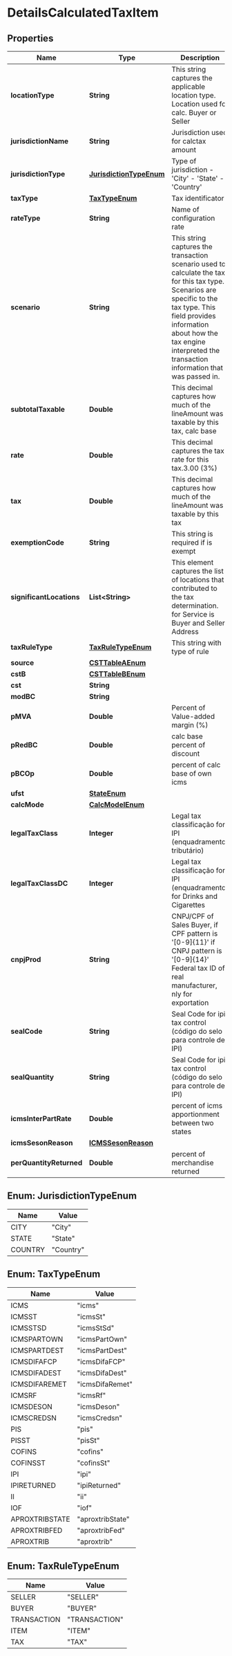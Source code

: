 
# DetailsCalculatedTaxItem

## Properties
Name | Type | Description | Notes
------------ | ------------- | ------------- | -------------
**locationType** | **String** | This string captures the applicable location type. Location used for calc. Buyer or Seller |  [optional]
**jurisdictionName** | **String** | Jurisdiction used for calctax amount |  [optional]
**jurisdictionType** | [**JurisdictionTypeEnum**](#JurisdictionTypeEnum) | Type of jurisdiction - &#39;City&#39; - &#39;State&#39; - &#39;Country&#39;  |  [optional]
**taxType** | [**TaxTypeEnum**](#TaxTypeEnum) | Tax identificator |  [optional]
**rateType** | **String** | Name of configuration rate |  [optional]
**scenario** | **String** | This string captures the transaction scenario used to calculate the tax for this tax type. Scenarios are specific to the tax type. This field provides information about how the tax engine interpreted the transaction information that was passed in. |  [optional]
**subtotalTaxable** | **Double** | This decimal captures how much of the lineAmount was taxable by this tax, calc base |  [optional]
**rate** | **Double** | This decimal captures the tax rate for this tax.3.00 (3%) |  [optional]
**tax** | **Double** | This decimal captures how much of the lineAmount was taxable by this tax |  [optional]
**exemptionCode** | **String** | This string is required if is exempt |  [optional]
**significantLocations** | **List&lt;String&gt;** | This element captures the list of locations that contributed to the tax determination. for Service is Buyer and Seller Address |  [optional]
**taxRuleType** | [**TaxRuleTypeEnum**](#TaxRuleTypeEnum) | This string with type of rule |  [optional]
**source** | [**CSTTableAEnum**](CSTTableAEnum.md) |  |  [optional]
**cstB** | [**CSTTableBEnum**](CSTTableBEnum.md) |  |  [optional]
**cst** | **String** |  |  [optional]
**modBC** | **String** |  |  [optional]
**pMVA** | **Double** | Percent of Value-added margin (%) |  [optional]
**pRedBC** | **Double** | calc base percent of discount |  [optional]
**pBCOp** | **Double** | percent of calc base of own icms |  [optional]
**ufst** | [**StateEnum**](StateEnum.md) |  |  [optional]
**calcMode** | [**CalcModelEnum**](CalcModelEnum.md) |  |  [optional]
**legalTaxClass** | **Integer** | Legal tax classificação for IPI (enquadramento tributário) |  [optional]
**legalTaxClassDC** | **Integer** | Legal tax classificação for IPI (enquadramento) for Drinks and Cigarettes |  [optional]
**cnpjProd** | **String** | CNPJ/CPF of Sales Buyer, if CPF pattern is &#39;[0-9]{11}&#39; if CNPJ pattern is &#39;[0-9]{14}&#39; Federal tax ID of real manufacturer, nly for exportation  |  [optional]
**sealCode** | **String** | Seal Code for ipi tax control (código do selo para controle de IPI) |  [optional]
**sealQuantity** | **String** | Seal Code for ipi tax control (código do selo para controle de IPI) |  [optional]
**icmsInterPartRate** | **Double** | percent of icms apportionment between two states |  [optional]
**icmsSesonReason** | [**ICMSSesonReason**](ICMSSesonReason.md) |  |  [optional]
**perQuantityReturned** | **Double** | percent of merchandise returned |  [optional]


<a name="JurisdictionTypeEnum"></a>
## Enum: JurisdictionTypeEnum
Name | Value
---- | -----
CITY | &quot;City&quot;
STATE | &quot;State&quot;
COUNTRY | &quot;Country&quot;


<a name="TaxTypeEnum"></a>
## Enum: TaxTypeEnum
Name | Value
---- | -----
ICMS | &quot;icms&quot;
ICMSST | &quot;icmsSt&quot;
ICMSSTSD | &quot;icmsStSd&quot;
ICMSPARTOWN | &quot;icmsPartOwn&quot;
ICMSPARTDEST | &quot;icmsPartDest&quot;
ICMSDIFAFCP | &quot;icmsDifaFCP&quot;
ICMSDIFADEST | &quot;icmsDifaDest&quot;
ICMSDIFAREMET | &quot;icmsDifaRemet&quot;
ICMSRF | &quot;icmsRf&quot;
ICMSDESON | &quot;icmsDeson&quot;
ICMSCREDSN | &quot;icmsCredsn&quot;
PIS | &quot;pis&quot;
PISST | &quot;pisSt&quot;
COFINS | &quot;cofins&quot;
COFINSST | &quot;cofinsSt&quot;
IPI | &quot;ipi&quot;
IPIRETURNED | &quot;ipiReturned&quot;
II | &quot;ii&quot;
IOF | &quot;iof&quot;
APROXTRIBSTATE | &quot;aproxtribState&quot;
APROXTRIBFED | &quot;aproxtribFed&quot;
APROXTRIB | &quot;aproxtrib&quot;


<a name="TaxRuleTypeEnum"></a>
## Enum: TaxRuleTypeEnum
Name | Value
---- | -----
SELLER | &quot;SELLER&quot;
BUYER | &quot;BUYER&quot;
TRANSACTION | &quot;TRANSACTION&quot;
ITEM | &quot;ITEM&quot;
TAX | &quot;TAX&quot;



